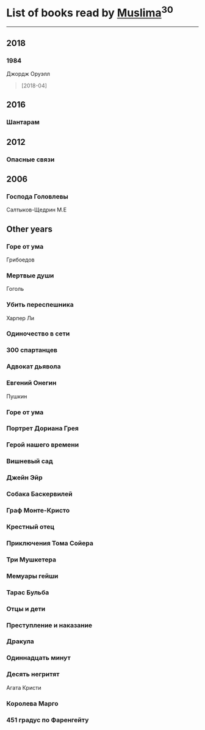 # List of books read by [Muslima](https://www.facebook.com/app_scoped_user_id/1867395113473883/)<sup>30</sup>
---

## 2018

### 1984
Джордж Оруэлл
> [2018-04] 



## 2016

### Шантарам



## 2012

### Опасные связи



## 2006

### Господа Головлевы
Салтыков-Щедрин М.Е



## Other years

### Горе от ума
Грибоедов


### Мертвые души
Гоголь


### Убить переспешника
Харпер Ли


### Одиночество в сети


### 300 спартанцев


### Адвокат дьявола


### Евгений Онегин
Пушкин


### Горе от ума


### Портрет Дориана Грея


### Герой нашего времени


### Вишневый сад


### Джейн Эйр


### Собака Баскервилей


### Граф Монте-Кристо


### Крестный отец


### Приключения Тома Сойера


### Три Мушкетера


### Мемуары гейши


### Тарас Бульба


### Отцы и дети


### Преступление и наказание


### Дракула


### Одиннадцать минут


### Десять негритят
Агата Кристи


### Королева Марго


### 451 градус по Фаренгейту



